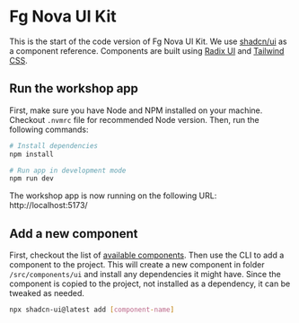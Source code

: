 # Fg Nova UI Kit

This is the start of the code version of Fg Nova UI Kit. We use [shadcn/ui](https://ui.shadcn.com/) as a component reference. Components are built using [Radix UI](https://www.radix-ui.com/) and [Tailwind CSS](https://tailwindcss.com/).

## Run the workshop app

First, make sure you have Node and NPM installed on your machine. Checkout `.nvmrc` file for recommended Node version. Then, run the following commands:

```bash
# Install dependencies
npm install

# Run app in development mode
npm run dev
```

The workshop app is now running on the following URL: http://localhost:5173/

## Add a new component

First, checkout the list of [available components](https://ui.shadcn.com/docs/components). Then use the CLI to add a component to the project. This will create a new component in folder `/src/components/ui` and install any dependencies it might have. Since the component is copied to the project, not installed as a dependency, it can be tweaked as needed.

```bash
npx shadcn-ui@latest add [component-name]
```
